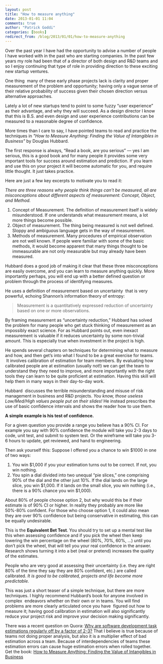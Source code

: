 ```yaml
---
layout: post
title: "How to measure anything"
date: 2013-01-01 11:04
comments: true
author: "Patrick Goddi"
categories: [books]
redirect_from: /blog/2013/01/01/how-to-measure-anything
---
```

Over the past year I have had the opportunity to advise a number of people I have worked with in the past who are starting companies. In the past few years my role had been that of a director of both design and R&amp;D teams and so I enjoy continuing that type of role in providing direction to these exciting new startup ventures.

One thing  many of these early phase projects lack is clarity and proper measurement of the problem and opportunity; having only a vague sense of their relative probability of success given their chosen direction versus alternative approaches.

Lately a lot of new startups tend to point to some fuzzy “user experience” as their advantage, and why they will succeed. As a design director I know that this is B.S. and even design and user experience contributions can be measured to a reasonable degree of confidence.

More times than I care to say, I have pointed teams to read and practice the techniques in *"How to Measure Anything: Finding the Value of Intangibles in Business"* by Douglas Hubbard.

The first response is always, “Read a book, are you serious” — yes I am serious, this is a good book and for many people it provides some very important tools for success around estimation and prediction. If you learn and use this on your project it will become automatic for you, and require little thought. It just takes practice.

Here are just a few key excerpts to motivate you to read it:

*There are three reasons why people think things can’t be measured, all are misconceptions about different aspects of measurement: Concept, Object, and Method.*

1. Concept of Measurement. The definition of measurement itself is widely misunderstood. If one understands what measurement means, a lot more things become possible.
1. Object of measurement. The thing being measured is not well defined. Sloppy and ambiguous language gets in the way of measurement.
1. Methods of measurement. Many procedures of empirical observation are not well known. If people were familiar with some of the basic methods, it would become apparent that many things thought to be immeasurable are not only measurable but may already have been measured.


Hubbard does a good job of making it clear that these three misconceptions are easily overcome, and you can learn to measure anything quickly. More importantly perhaps, you will end up with a better defined question or problem through the process of identifying measures.

He uses a definition of measurement based on uncertainty  that is very powerful, echoing Shannon’s information theory of entropy:

> Measurement is a quantitatively expressed reduction of uncertainty based on one or more observations.

By framing measurement as “uncertainty reduction,” Hubbard has solved the problem for many people who get stuck thinking of measurement as an impossibly exact science. For as Hubbard points out, even inexact measurement is valuable if it reduces uncertainty by some non-trivial amount. This is especially true when investment in the project is high.

He spends several chapters on techniques for determining what to measure and how, and then get’s into what I found to be a great exercise for teams.  It involves calibration of estimation for team members. By evaluating how calibrated people are at estimation (usually not!) we can get the team to understand they they need to improve, and more importantly with the right tools they can learn to be quite proficient at estimation. Having this skill will help them in many ways in their day-to-day work.

Hubbard  discusses the terrible misunderstanding and misuse of risk management in business and R&amp;D projects. *You know, those useless Low/Med/High values people put on their slides!* He instead prescribes the use of basic confidence intervals and shows the reader how to use them.

**A simple example is his test of confidence.**

For a given question you provide a range you believe has a 90% CI. For example you say with 90% confidence the module will take you 2-3 days to code, unit test, and submit to system test. Or the wireframe will take you 3-6 hours to update, get reviewed, and hand to engineering.

Then ask yourself this: Suppose I offered you a chance to win $1000 in one of two ways:

1. You win $1,000 if you your estimation turns out to be correct. If not, you win nothing.
1. You spin a dial divided into two unequal “pie slices,” one comprising 90% of the dial and the other just 10%. If the dial lands on the large slice, you win $1,000. If it lands on the small slice, you win nothing (i.e., there is a 90% chance you win $1,000).
		
About 80% of people choose option 2, but why would this be if their estimate is of 90% CI or higher. In reality they probably are more like 50%-80% confident. For those who choose option 1, it could also mean they are over 90% confidence but being conservative in estimating, this can be equally undesirable.

This is the **Equivalent Bet Test**. You should try to set up a mental test like this when assessing confidence and if you pick the wheel then keep lowering the win percentage on the wheel (80%, 70%, 60%, …) until you don’t pick the wheel, that will tell you your real confidence in the answer. Research shows turning it into a bet (real or pretend) increases the quality of the estimates.

People who are very good at assessing their uncertainty (i.e. they are right 80% of the time they say they are 80% confident, etc.) are called calibrated. *It is good to be calibrated, projects and life become more predictable.*

This was just a short teaser of a simple technique, but there are more techniques. I highly recommend Hubbard’s book for anyone involved in complex  endeavors whether on their own or in teams. You will find problems are more clearly articulated once you have  figured out how to measure it; having good calibration in estimation will also significantly reduce your project risk and improve your decision making significantly.

There was a recent question on Quora: [Why are software development task estimations regularly off by a factor of 2-3?](http://www.quora.com/Engineering-Management/Why-are-software-development-task-estimations-regularly-off-by-a-factor-of-2-3) That I believe is true because of teams not doing proper analysis, but also it is a multiplier effect of bad estimation across a team. Because of interdependencies of teams these estimation errors can cause huge estimation errors when rolled together.
Get the book: [How to Measure Anything: Finding the Value of Intangibles in Business](http://www.amazon.com/How-Measure-Anything-Intangibles-ebook/dp/B003GWX8YO/)
